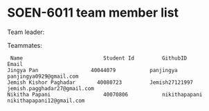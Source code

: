 # SOEN-6011 team member list

Team leader: 

Teammates:
      
     Name                          Student Id         GithubID                   Email
    Jingya Pan    	           40044079           panjingya	               panjingya0929@gmail.com
    Jemish Kishor Paghadar	     40080723	      Jemish27121997	         jemish.pagghadar27@gmail.com
    Nikitha Papani                 40070806           nikithapapani              nikithapapani12@gmail.com
  
